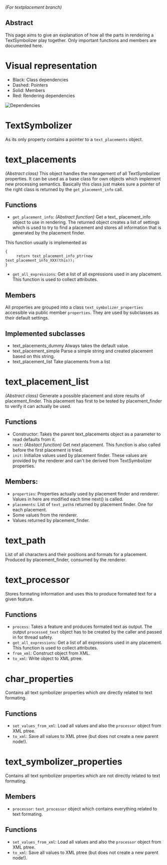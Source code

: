 _(For textplacement branch)_
## Abstract
This page aims to give an explanation of how all the parts in rendering a TextSymbolizer play together. Only important functions and members are documented here.

# Visual representation
* Black: Class dependencies
* Dashed: Pointers
* Solid: Members
* Red: Rendering dependencies

![Dependencies](https://raw.github.com/mapnik/mapnik/master/docs/textrendering.png)



# TextSymbolizer
As its only property contains a pointer to a ```text_placements``` object.






# text_placements
_(Abstract class)_
This object handles the management of all TextSymbolizer properties. It can be used as a base class for own objects which implement new processing semantics. Basically this class just makes sure a pointer of the right class is returned by the ```get_placement_info``` call.

## Functions
* ```get_placement_info```: _(Abstract function)_ Get a text_ placement_info object to use in rendering. The returned object creates a list of settings which is used to try to find a placement and stores all information that is generated by the placement finder. 

This function usually is implemented as
```text_placement_info_ptr text_placements_XXX::get_placement_info() const
{
     return text_placement_info_ptr(new text_placement_info_XXX(this));
}
```

* ```get_all_expressions```: Get a list of all expressions used in any placement. This function is used to collect attributes.

## Members
All properties are grouped into a class ```text_symbolizer_properties``` accessible via public member ```properties```. They are used by subclasses as their default settings.

## Implemented subclasses
* text_placements_dummy Always takes the default value.
* text_placement_simple Parse a simple string and created placement based on this string.
* text_placement_list Take placements from a list





# text_placement_list
_(Abstract class)_
Generate a possible placement and store results of placement_finder. This placement has first to be tested by placement_finder to verify it can actually be used.

## Functions
* Constructor: Takes the parent text_placements object as a parameter to read defaults from it.
* ```next```: _(Abstact function)_ Get next placement. This function is also called before the first placement is tried.
* ```init```: Initialize values used by placement finder. These values are provided by the renderer and can't be derived from TextSymbolizer properties.

## Members:
* ```properties```: Properties actually used by placement finder and renderer. Values in here are modified each time next() is called.
* ```placements```: List of ```text_path```s returned by placement finder. One for each placement. 
* Some values from the renderer.
* Values returned by placement_finder.



# text_path
List of all characters and their positions and formats for a placement. Produced by placement_finder, consumed by the renderer.



# text_processor
Stores formating information and uses this to produce formated text for a given feature.

## Functions
* ```process```: Takes a feature and produces formated text as output. The output ```processed_text``` object has to be created by the caller and passed in for thread safety.
* ```get_all_expressions```: Get a list of all expressions used in any placement. This function is used to collect attributes.
* ```from_xml```:  Construct object from XML.
* ```to_xml```: Write object to XML ptree.




# char_properties
Contains all text symbolizer properties which _are_ directly related to text formating.

## Functions
* ```set_values_from_xml```: Load all values and also the ```processor``` object from XML ptree.
* ```to_xml```: Save all values to XML ptree (but does not create a new parent node!).




# text_symbolizer_properties
Contains all text symbolizer properties which are not directly related to text formating.

## Members
* ```processor```: ```text_processor``` object which contains everything related to text formating.

## Functions
* ```set_values_from_xml```: Load all values and also the ```processor``` object from XML ptree.
* ```to_xml```: Save all values to XML ptree (but does not create a new parent node!).